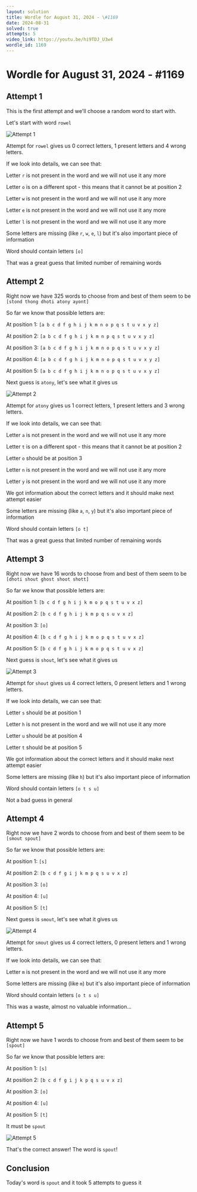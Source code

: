 ```yaml
---
layout: solution
title: Wordle for August 31, 2024 - \#1169
date: 2024-08-31
solved: true
attempts: 5
video_link: https://youtu.be/hi9TDJ_U3w4
wordle_id: 1169
---
```


# Wordle for August 31, 2024 - \#1169

## Attempt 1

This is the first attempt and we'll choose a random word to start with.

Let's start with word `rowel`

![Attempt 1](2024-08-31/attempt-1.png)

Attempt for `rowel` gives us 0 correct letters, 1 present letters and 4 wrong letters.

If we look into details, we can see that:

Letter `r` is not present in the word and we will not use it any more

Letter `o` is on a different spot - this means that it cannot be at position 2

Letter `w` is not present in the word and we will not use it any more

Letter `e` is not present in the word and we will not use it any more

Letter `l` is not present in the word and we will not use it any more

Some letters are missing (like `r`, `w`, `e`, `l`) but it's also important piece of information

Word should contain letters `[o]`

That was a great guess that limited number of remaining words



## Attempt 2

Right now we have 325 words to choose from and best of them seem to be `[stond thong dhoti atony ayont]`

So far we know that possible letters are:

At position 1: `[a b c d f g h i j k m n o p q s t u v x y z]`

At position 2: `[a b c d f g h i j k m n p q s t u v x y z]`

At position 3: `[a b c d f g h i j k m n o p q s t u v x y z]`

At position 4: `[a b c d f g h i j k m n o p q s t u v x y z]`

At position 5: `[a b c d f g h i j k m n o p q s t u v x y z]`

Next guess is `atony`, let's see what it gives us

![Attempt 2](2024-08-31/attempt-2.png)

Attempt for `atony` gives us 1 correct letters, 1 present letters and 3 wrong letters.

If we look into details, we can see that:

Letter `a` is not present in the word and we will not use it any more

Letter `t` is on a different spot - this means that it cannot be at position 2

Letter `o` should be at position 3

Letter `n` is not present in the word and we will not use it any more

Letter `y` is not present in the word and we will not use it any more

We got information about the correct letters and it should make next attempt easier

Some letters are missing (like `a`, `n`, `y`) but it's also important piece of information

Word should contain letters `[o t]`

That was a great guess that limited number of remaining words



## Attempt 3

Right now we have 16 words to choose from and best of them seem to be `[dhoti shout ghost shoot shott]`

So far we know that possible letters are:

At position 1: `[b c d f g h i j k m o p q s t u v x z]`

At position 2: `[b c d f g h i j k m p q s u v x z]`

At position 3: `[o]`

At position 4: `[b c d f g h i j k m o p q s t u v x z]`

At position 5: `[b c d f g h i j k m o p q s t u v x z]`

Next guess is `shout`, let's see what it gives us

![Attempt 3](2024-08-31/attempt-3.png)

Attempt for `shout` gives us 4 correct letters, 0 present letters and 1 wrong letters.

If we look into details, we can see that:

Letter `s` should be at position 1

Letter `h` is not present in the word and we will not use it any more

Letter `u` should be at position 4

Letter `t` should be at position 5

We got information about the correct letters and it should make next attempt easier

Some letters are missing (like `h`) but it's also important piece of information

Word should contain letters `[o t s u]`

Not a bad guess in general



## Attempt 4

Right now we have 2 words to choose from and best of them seem to be `[smout spout]`

So far we know that possible letters are:

At position 1: `[s]`

At position 2: `[b c d f g i j k m p q s u v x z]`

At position 3: `[o]`

At position 4: `[u]`

At position 5: `[t]`

Next guess is `smout`, let's see what it gives us

![Attempt 4](2024-08-31/attempt-4.png)

Attempt for `smout` gives us 4 correct letters, 0 present letters and 1 wrong letters.

If we look into details, we can see that:

Letter `m` is not present in the word and we will not use it any more

Some letters are missing (like `m`) but it's also important piece of information

Word should contain letters `[o t s u]`

This was a waste, almost no valuable information...



## Attempt 5

Right now we have 1 words to choose from and best of them seem to be `[spout]`

So far we know that possible letters are:

At position 1: `[s]`

At position 2: `[b c d f g i j k p q s u v x z]`

At position 3: `[o]`

At position 4: `[u]`

At position 5: `[t]`

It must be `spout`

![Attempt 5](2024-08-31/attempt-5.png)

That's the correct answer! The word is `spout`!

## Conclusion

Today's word is `spout` and it took 5 attempts to guess it

